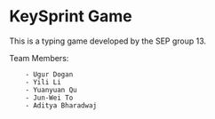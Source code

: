 # KeySprint Game 

This is a typing game developed by the SEP group 13.

Team Members: 
      
        - Ugur Dogan
        - Yili Li
        - Yuanyuan Qu
        - Jun-Wei To
        - Aditya Bharadwaj

